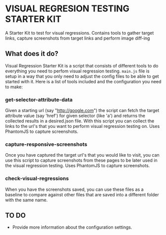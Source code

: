 # VISUAL REGRESION TESTING STARTER KIT

A Starter Kit to test for visual regressions. Contains tools to gather target links, capture screenshots from target links and perform image diff-ing

## What does it do?

Visual Regression Starter Kit is a script that consists of different tools to do everything you need to perfom visual regression testing. `main.js` file is setup in a way that you only need to adjust the config files to be able to get started with it. Here is a list of tools included and the configuration you need to make:

### get-selector-attribute-data

Given a starting url (say "http://google.com") the script can fetch the target attribute value (say 'href') for given selector (like 'a') and returns the collected results in a desired.json file. With this script you can collect the links to the url's that you want to perform visual regression testing on. Uses PhantomJS to capture screenshots.

### capture-responsive-screenshots

Once you have captured the target url's that you would like to visit, you can use this script to capture screenshots from these pages to be later used in the visual regression testing. Uses PhantomJS to capture screenshots.

### check-visual-regressions

When you have the screenshots saved, you can use these files as a baseline to compare against other files that are saved into a different folder with the same name.

## TO DO

- Provide more information about the configuration settings.